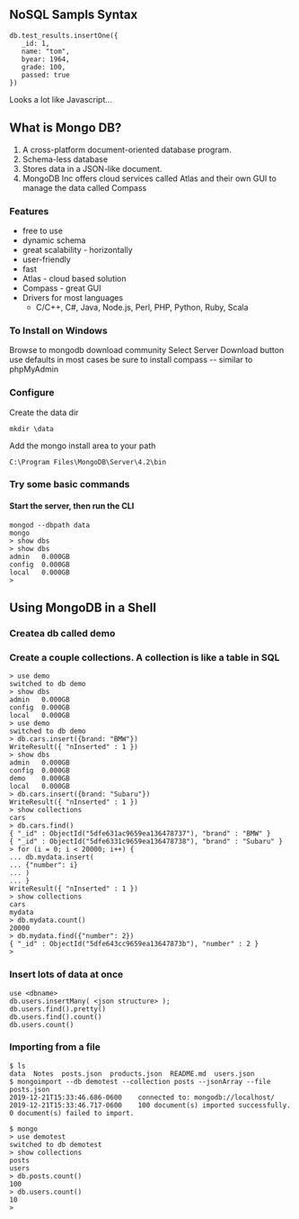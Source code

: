 ## NoSQL Sampls Syntax

```
db.test_results.insertOne({
   _id: 1,
   name: "tom",
   byear: 1964,
   grade: 100,
   passed: true
})
```

Looks a lot like Javascript...

## What is Mongo DB? 
1. A cross-platform document-oriented database program.
1. Schema-less database
1. Stores data in a JSON-like document.
1. MongoDB Inc offers cloud services called Atlas and their own GUI to manage the data called Compass

### Features
- free to use
- dynamic schema
- great scalability - horizontally
- user-friendly
- fast
- Atlas - cloud based solution
- Compass - great GUI
- Drivers for most languages
  - C/C++, C#, Java, Node.js, Perl, PHP, Python, Ruby, Scala

### To Install on Windows
Browse to mongodb download community
Select Server
Download button
use defaults in most cases
be sure to install compass -- similar to phpMyAdmin


### Configure
Create the data dir
```
mkdir \data
```

Add the mongo install area to your path
```
C:\Program Files\MongoDB\Server\4.2\bin
```

### Try some basic commands
#### Start the server, then run the CLI
```
mongod --dbpath data
mongo
> show dbs
> show dbs
admin   0.000GB
config  0.000GB
local   0.000GB
>
```

## Using MongoDB in a Shell
### Createa  db called demo
### Create a couple collections. A collection is like a table in SQL

```
> use demo
switched to db demo
> show dbs
admin   0.000GB
config  0.000GB
local   0.000GB
> use demo
switched to db demo
> db.cars.insert({brand: "BMW"})
WriteResult({ "nInserted" : 1 })
> show dbs
admin   0.000GB
config  0.000GB
demo    0.000GB
local   0.000GB
> db.cars.insert({brand: "Subaru"})
WriteResult({ "nInserted" : 1 })
> show collections
cars
> db.cars.find()
{ "_id" : ObjectId("5dfe631ac9659ea136478737"), "brand" : "BMW" }
{ "_id" : ObjectId("5dfe6331c9659ea136478738"), "brand" : "Subaru" }
> for (i = 0; i < 20000; i++) {
... db.mydata.insert(
... {"number": i}
... )
... }
WriteResult({ "nInserted" : 1 })
> show collections
cars
mydata
> db.mydata.count()
20000
> db.mydata.find({"number": 2})     
{ "_id" : ObjectId("5dfe643cc9659ea13647873b"), "number" : 2 }
>

```

### Insert lots of data at once
```
use <dbname>
db.users.insertMany( <json structure> );
db.users.find().pretty()
db.users.find().count()
db.users.count()
```

### Importing from a file
```
$ ls
data  Notes  posts.json  products.json  README.md  users.json
$ mongoimport --db demotest --collection posts --jsonArray --file posts.json
2019-12-21T15:33:46.686-0600    connected to: mongodb://localhost/
2019-12-21T15:33:46.717-0600    100 document(s) imported successfully. 0 document(s) failed to import.

$ mongo
> use demotest
switched to db demotest
> show collections
posts
users
> db.posts.count() 
100
> db.users.count()
10
>
 ```
